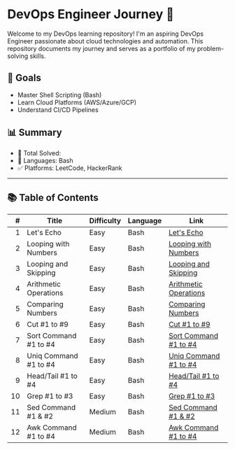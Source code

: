 # DevOps Engineer Journey 🚀

Welcome to my DevOps learning repository! I'm an aspiring DevOps Engineer passionate about cloud technologies and automation. This repository documents my journey and serves as a portfolio of my problem-solving skills.

## 🎯 Goals

- Master Shell Scripting (Bash)
- Learn Cloud Platforms (AWS/Azure/GCP)
- Understand CI/CD Pipelines

## 📊 Summary

- 🧠 Total Solved: 
- 🚩 Languages: Bash
- ✅ Platforms: LeetCode, HackerRank

---

## 📚 Table of Contents

| #  | Title | Difficulty | Language | Link |
|--: |-------|------------|----------|------|
| 1  | Let's Echo | Easy | Bash |[Let's Echo](https://www.hackerrank.com/challenges/bash-tutorials-lets-echo/problem)
| 2  | Looping with Numbers  | Easy       | Bash     | [Looping with Numbers](https://www.hackerrank.com/challenges/bash-tutorials-looping-with-numbers)    |
| 3  | Looping and Skipping  | Easy       | Bash     | [Looping and Skipping](https://www.hackerrank.com/challenges/bash-tutorials-looping-and-skipping)    |
| 4  | Arithmetic Operations | Easy       | Bash     | [Arithmetic Operations](https://www.hackerrank.com/challenges/bash-tutorials---arithmetic-operations) |
| 5  | Comparing Numbers     | Easy       | Bash     | [Comparing Numbers](https://www.hackerrank.com/challenges/bash-tutorials---comparing-numbers)     |
| 6  | Cut #1 to #9          | Easy       | Bash     | [Cut #1 to #9](https://www.hackerrank.com/domains/shell/text-processing)                     |
| 7  | Sort Command #1 to #4 | Easy       | Bash     | [Sort Command #1 to #4](https://www.hackerrank.com/domains/shell/text-processing)                     |
| 8  | Uniq Command #1 to #4 | Easy       | Bash     | [Uniq Command #1 to #4](https://www.hackerrank.com/domains/shell/text-processing)                     |
| 9  | Head/Tail #1 to #4    | Easy       | Bash     | [Head/Tail #1 to #4](https://www.hackerrank.com/domains/shell/text-processing)                     |
| 10 | Grep #1 to #3         | Easy       | Bash     | [Grep #1 to #3](https://www.hackerrank.com/domains/shell/text-processing)                     |
| 11 | Sed Command #1 & #2   | Medium     | Bash     | [Sed Command #1 & #2](https://www.hackerrank.com/domains/shell/text-processing)                     |
| 12 | Awk Command #1 to #4  | Medium     | Bash     | [Awk Command #1 to #4](https://www.hackerrank.com/domains/shell/text-processing)                     |

